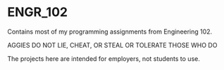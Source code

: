 # ENGR_102
Contains most of my programming assignments from Engineering 102. 

AGGIES DO NOT LIE, CHEAT, OR STEAL OR TOLERATE THOSE WHO DO

The projects here are intended for employers, not students to use. 
